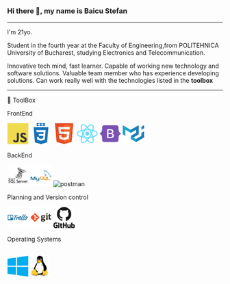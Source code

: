 ### Hi there 👋, my name is Baicu Stefan 
---
I'm 21yo.

Student in the fourth year at the Faculty of Engineering,from POLITEHNICA University of Bucharest, studying Electronics and Telecommunication. 

Innovative tech mind, fast learner. Capable of working new technology and software solutions.
Valuable team member who has experience developing solutions.
Can work really well with the technologies listed in the **toolbox**


---
🧰 ToolBox

FrontEnd

<img src="https://github.com/devicons/devicon/blob/master/icons/javascript/javascript-original.svg" alt="JS" width="50" height="50"/>
<img src="https://github.com/devicons/devicon/blob/master/icons/css3/css3-plain-wordmark.svg" alt="Css" width="50" height="50"/>
<img src="https://github.com/devicons/devicon/blob/master/icons/html5/html5-original.svg" alt="html5" width="50" height="50"/>
<img src="https://github.com/devicons/devicon/blob/master/icons/react/react-original.svg" alt="react" width="50" height="50"/>
<img src="https://github.com/devicons/devicon/blob/master/icons/bootstrap/bootstrap-plain.svg" alt="bootstrap" width="50" height="50"/>
<img src="https://github.com/devicons/devicon/blob/master/icons/materialui/materialui-original.svg" alt="materialui" width="50" height="50"/>


BackEnd

<img src="https://github.com/devicons/devicon/blob/master/icons/microsoftsqlserver/microsoftsqlserver-plain-wordmark.svg" alt="SQLServer" width="50" height="50"/>
<img src="https://github.com/devicons/devicon/blob/master/icons/mysql/mysql-original-wordmark.svg" alt="SQL" width="50" height="50"/>
<img src="https://cdn.svgporn.com/logos/postman.svg" alt="postman" width="50" height="50"/>

Planning and Version control

<img 
src="https://github.com/devicons/devicon/blob/master/icons/trello/trello-plain-wordmark.svg" alt="trello" width="50" height="50"/>
<img src="https://github.com/devicons/devicon/blob/master/icons/git/git-original-wordmark.svg" alt="git" width="50" height="50"/>
<img src="https://github.com/devicons/devicon/blob/master/icons/github/github-original-wordmark.svg" alt="github" width="50" height="50"/>


Operating Systems

<img src="https://github.com/devicons/devicon/blob/master/icons/windows8/windows8-original.svg" alt="Windows" width="50" height="50"/><img
 src="https://github.com/devicons/devicon/blob/master/icons/linux/linux-original.svg" alt="linux" width="50" height="50"/>
---
<!--
**StefanBaicu/StefanBaicu** is a ✨ _special_ ✨ repository because its `README.md` (this file) appears on your GitHub profile.

Here are some ideas to get you started:

- 🔭 I’m currently working on ...
- 🌱 I’m currently learning ...
- 👯 I’m looking to collaborate on ...
- 🤔 I’m looking for help with ...
- 💬 Ask me about ...
- 📫 How to reach me: ...
- 😄 Pronouns: ...
- ⚡ Fun fact: ...
-->
